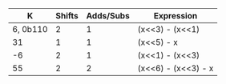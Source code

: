 | K | Shifts | Adds/Subs | Expression |
|---|---|---|---|
| 6, 0b110 | 2 | 1 | (x<<3) - (x<<1) |
| 31 | 1 | 1 | (x<<5) - x |
| -6 | 2 | 1 | (x<<1) - (x<<3) |
| 55 | 2 | 2 | (x<<6) - (x<<3) - x |
